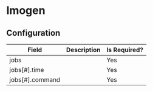 # Imogen

## Configuration

| Field           | Description | Is Required?   |
|-----------------|-------------|----------------|
| jobs            |             | Yes            |
| jobs[#].time    |             | Yes            |
| jobs[#].command |             | Yes            |
